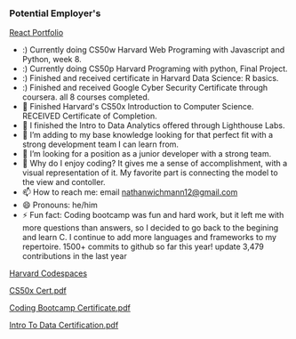 ### Potential Employer's

<a href="https://nathanwichmann.github.io">React Portfolio</a>
- :) Currently doing CS50w Harvard Web Programing with Javascript and Python, week 8.
- :) Currently doing CS50p Harvard Programing with python, Final Project.
- :) Finished and received certificate in Harvard Data Science: R basics.
- :) Finished and received Google Cyber Security Certificate through coursera. all 8 courses completed.
- 🔭 Finished Harvard's CS50x Introduction to Computer Science. RECEIVED Certificate of Completion. 
- 🌱 I finished the Intro to Data Analytics offered through Lighthouse Labs. 
- 👯 I’m adding to my base knowledge looking for that perfect fit with a strong development team I can learn from.
- 🤔 I’m looking for a position as a junior developer with a strong team.
- 💬 Why do I enjoy coding? It gives me a sense of accomplishment, with a visual representation of it. My favorite part is connecting the model to the view and contoller. 
- 📫 How to reach me: email nathanwichmann12@gmail.com
- 😄 Pronouns: he/him
- ⚡ Fun fact: Coding bootcamp was fun and hard work, but it left me with more questions than answers, so I decided to go back to the begining and learn C. I continue to add more languages and frameworks to my repertoire. 1500+ commits to github so far this year! update 3,479 contributions in the last year

<a href="https://github.com/code50/77902368">Harvard Codespaces</a>



[CS50x Cert.pdf](https://github.com/NathanWichmann/NathanWichmann/files/9255292/CS50x.Cert.pdf)

[Coding Bootcamp Certificate.pdf](https://github.com/NathanWichmann/NathanWichmann/files/9255297/Coding.Bootcamp.Certificate.pdf)

[Intro To Data Certification.pdf](https://github.com/NathanWichmann/NathanWichmann/files/9255298/Intro.To.Data.Certification.pdf)


